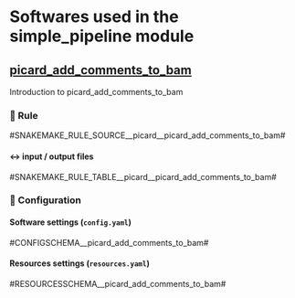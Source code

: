 # Softwares used in the simple_pipeline module

## [picard_add_comments_to_bam](url_to_tool)
Introduction to picard_add_comments_to_bam

### :snake: Rule

#SNAKEMAKE_RULE_SOURCE__picard__picard_add_comments_to_bam#

#### :left_right_arrow: input / output files

#SNAKEMAKE_RULE_TABLE__picard__picard_add_comments_to_bam#

### :wrench: Configuration

#### Software settings (`config.yaml`)

#CONFIGSCHEMA__picard_add_comments_to_bam#

#### Resources settings (`resources.yaml`)

#RESOURCESSCHEMA__picard_add_comments_to_bam#
